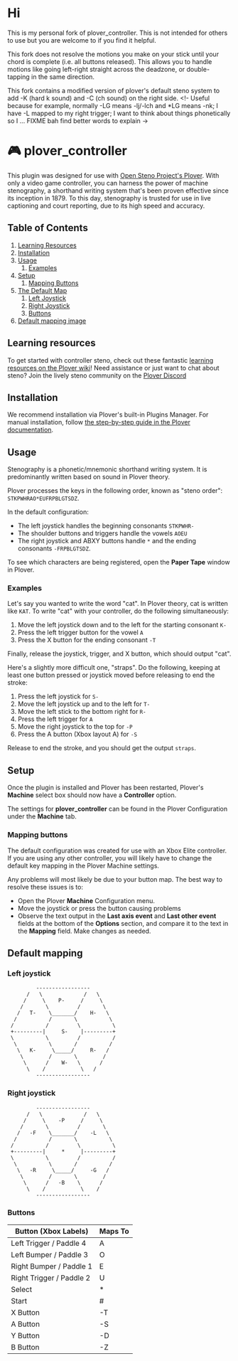 # Hi

This is my personal fork of plover_controller. This is not intended for others to use but you are welcome to if you find it helpful.

This fork does not resolve the motions you make on your stick until your chord is complete (i.e. all buttons released).
This allows you to handle motions like going left-right straight across the deadzone, or double-tapping in the same direction.

This fork contains a modified version of plover's default steno system to add -K (hard k sound) and -C (ch sound) on the right side.
<!- Useful because for example, normally -LG means -lj/-lch and \*LG means -nk; I have -L mapped to my right trigger; I want to think about things phonetically so I ... FIXME bah find better words to explain ->



# 🎮 plover_controller

This plugin was designed for use with [Open Steno Project's Plover](https://openstenoproject.org).
With only a video game controller, you can harness the power of machine stenography, a shorthand writing system that's been proven effective since its inception in 1879.
To this day, stenography is trusted for use in live captioning and court reporting, due to its high speed and accuracy.

## Table of Contents

1. [Learning Resources](#learning-resources)
1. [Installation](#installation)
1. [Usage](#usage)
    1. [Examples](#examples)
1. [Setup](#setup)
    1. [Mapping Buttons](#mapping-buttons)
1. [The Default Map](#the-default-map)
    1. [Left Joystick](#left-joystick)
    1. [Right Joystick](#right-joystick)
    1. [Buttons](#right-joystick)
1. [Default mapping image](#default-mapping-image)

## Learning resources

To get started with controller steno, check out these fantastic [learning resources on the Plover wiki](https://github.com/openstenoproject/plover/wiki/Learning-Stenography)!
Need assistance or just want to chat about steno? Join the lively steno community on the [Plover Discord](https://discord.com/invite/0lQde43a6dGmAMp2)

## Installation

We recommend installation via Plover's built-in Plugins Manager.
For manual installation, follow [the step-by-step guide in the Plover documentation](https://plover.readthedocs.io/en/latest/cli_reference.html#plugin-installer).

## Usage

Stenography is a phonetic/mnemonic shorthand writing system.
It is predominantly written based on sound in Plover theory.

Plover processes the keys in the following order, known as "steno order":
`STKPWHRAO*EUFRPBLGTSDZ`.

In the default configuration:

- The left joystick handles the beginning consonants `STKPWHR-`
- The shoulder buttons and triggers handle the vowels `AOEU`
- The right joystick and ABXY buttons handle `*` and the ending consonants `-FRPBLGTSDZ`.

To see which characters are being registered, open the **Paper Tape** window in Plover.

### Examples

Let's say you wanted to write the word "cat".
In Plover theory, cat is written like `KAT`.
To write "cat" with your controller, do the following simultaneously:

1. Move the left joystick down and to the left for the starting consonant `K-`
2. Press the left trigger button for the vowel `A`
3. Press the X button for the ending consonant `-T`

Finally, release the joystick, trigger, and X button, which should output "cat".

Here's a slightly more difficult one, "straps".
Do the following, keeping at least one button pressed or joystick moved before releasing to end the stroke:

1. Press the left joystick for `S-`
2. Move the left joystick up and to the left for `T-`
3. Move the left stick to the bottom right for `R-`
4. Press the left trigger for `A`
5. Move the right joystick to the top for `-P`
6. Press the A button (Xbox layout A) for `-S`

Release to end the stroke, and you should get the output `straps`.

## Setup

Once the plugin is installed and Plover has been restarted, Plover's **Machine** select box should now have a **Controller** option.

The settings for **plover_controller** can be found in the Plover Configuration under the **Machine** tab.

### Mapping buttons

The default configuration was created for use with an Xbox Elite controller.
If you are using any other controller, you will likely have to change the default key mapping in the Plover Machine settings.

Any problems will most likely be due to your button map. The best way to resolve these issues is to:

- Open the Plover **Machine** Configuration menu.
- Move the joystick or press the button causing problems
- Observe the text output in the **Last axis event** and **Last other event** fields at the bottom of the **Options** section, and compare it to the text in the **Mapping** field. Make changes as needed.

## Default mapping

### Left joystick

```
         -----------------
      /   \             /   \
     /     \    P-     /     \
    /       \         /       \
   /   T-    \_______/    H-   \
  /          /       \          \
 /          /         \          \
 +---------|     S-    |---------+
 \          \         /          /
  \          \       /          /
   \   K-     \_____/     R-   /
    \        /       \        /
     \      /    W-   \      /
      \    /           \   /
         -----------------
```
### Right joystick

```
         -----------------
      /   \             /   \
     /     \    -P     /     \
    /       \         /       \
   /   -F    \_______/    -L   \
  /          /       \          \
 /          /         \          \
 +---------|     *     |---------+
 \          \         /          /
  \          \       /          /
   \   -R     \_____/     -G   /
    \        /       \        /
     \      /   -B    \      /
      \    /           \    /
         -----------------
```

### Buttons

| Button (Xbox Labels)     | Maps To  |
|--------------------------|----------|
| Left Trigger / Paddle 4  | A        |
| Left Bumper / Paddle 3   | O        |
| Right Bumper / Paddle 1  | E        |
| Right Trigger / Paddle 2 | U        |
| Select                   | *        |
| Start                    | #        |
| X Button                 | -T       |
| A Button                 | -S       |
| Y Button                 | -D       |
| B Button                 | -Z       |
